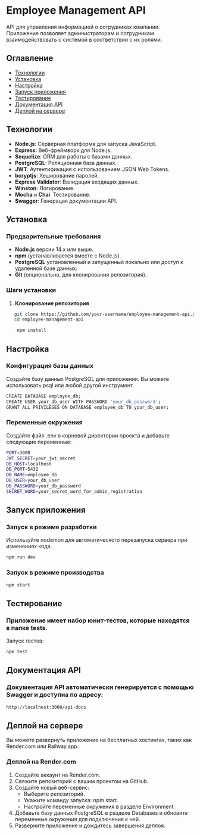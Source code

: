 # Employee Management API

API для управления информацией о сотрудниках компании. Приложение позволяет администраторам и сотрудникам взаимодействовать с системой в соответствии с их ролями.

## Оглавление

- [Технологии](#технологии)
- [Установка](#установка)
- [Настройка](#настройка)
- [Запуск приложения](#запуск-приложения)
- [Тестирование](#тестирование)
- [Документация API](#документация-api)
- [Деплой на сервере](#деплой-на-сервере)

## Технологии

- **Node.js**: Серверная платформа для запуска JavaScript.
- **Express**: Веб-фреймворк для Node.js.
- **Sequelize**: ORM для работы с базами данных.
- **PostgreSQL**: Реляционная база данных.
- **JWT**: Аутентификация с использованием JSON Web Tokens.
- **bcryptjs**: Хеширование паролей.
- **Express Validator**: Валидация входящих данных.
- **Winston**: Логирование.
- **Mocha** и **Chai**: Тестирование.
- **Swagger**: Генерация документации API.

## Установка

### Предварительные требования

- **Node.js** версии 14.x или выше.
- **npm** (устанавливается вместе с Node.js).
- **PostgreSQL** установленный и запущенный локально или доступ к удаленной базе данных.
- **Git** (опционально, для клонирования репозитория).

### Шаги установки

1. **Клонирование репозитория**

```sh {"id":"01J817182EA34R9K4BTB4R4BH2"}
   git clone https://github.com/your-username/employee-management-api.git
   cd employee-management-api
```

```sh {"id":"01J816YFP67PV3CXQ2ZCZ1YSJP"}
    npm install

```

## Настройка
### Конфигурация базы данных
Создайте базу данных PostgreSQL для приложения. Вы можете использовать psql или любой другой инструмент.

```sh {"id":"01J817AHXQVSJRPP1S236A3JTH"}
CREATE DATABASE employee_db;
CREATE USER your_db_user WITH PASSWORD 'your_db_password';
GRANT ALL PRIVILEGES ON DATABASE employee_db TO your_db_user;
```

### Переменные окружения
Создайте файл .env в корневой директории проекта и добавьте следующие переменные:

```sh {"id":"01J817BRAVB4TA7QNM1643ZK07"}
PORT=3000
JWT_SECRET=your_jwt_secret
DB_HOST=localhost
DB_PORT=5432
DB_NAME=employee_db
DB_USER=your_db_user
DB_PASSWORD=your_db_password
SECRET_WORD=your_secret_word_for_admin_registration
```

## Запуск приложения
### Запуск в режиме разработки
Используйте nodemon для автоматического перезапуска сервера при изменениях кода.

```sh {"id":"01J817F1YNF0FMSN2W6CNY6D0N"}
npm run dev
```

### Запуск в режиме производства

```sh {"id":"01J817G166BMT11THXKGF2DNEC"}
npm start
```

## Тестирование
### Приложение имеет набор юнит-тестов, которые находятся в папке tests.

Запуск тестов:

```sh {"id":"01J817HC69JTG88WWWEZMQJSYT"}
npm test
```

## Документация API
### Документация API автоматически генерируется с помощью Swagger и доступна по адресу:

```sh {"id":"01J817JB0EW4MC695KVCJD7KQG"}
http://localhost:3000/api-docs
```

## Деплой на сервере
Вы можете развернуть приложение на бесплатных хостингах, таких как Render.com или Railway.app.

### Деплой на Render.com
1. Создайте аккаунт на Render.com.
2. Свяжите репозиторий с вашим проектом на GitHub.
3. Создайте новый веб-сервис:
   - Выберите репозиторий.
   - Укажите команду запуска: npm start.
   - Настройте переменные окружения в разделе Environment.
4. Добавьте базу данных PostgreSQL в разделе Databases и обновите переменные окружения для подключения к ней.
5. Разверните приложение и дождитесь завершения деплоя.